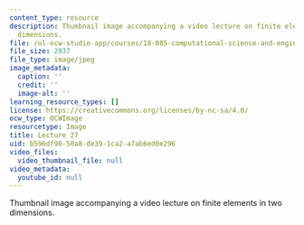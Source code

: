 ```yaml
---
content_type: resource
description: Thumbnail image accompanying a video lecture on finite elements in two
  dimensions.
file: /ol-ocw-studio-app/courses/18-085-computational-science-and-engineering-i-fall-2008/b596df9050a8de391ca2a7ab6ed0e296_27.jpg
file_size: 2937
file_type: image/jpeg
image_metadata:
  caption: ''
  credit: ''
  image-alt: ''
learning_resource_types: []
license: https://creativecommons.org/licenses/by-nc-sa/4.0/
ocw_type: OCWImage
resourcetype: Image
title: Lecture 27
uid: b596df90-50a8-de39-1ca2-a7ab6ed0e296
video_files:
  video_thumbnail_file: null
video_metadata:
  youtube_id: null
---
```

Thumbnail image accompanying a video lecture on finite elements in two dimensions.